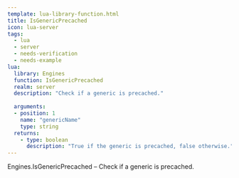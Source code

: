 ```yaml
---
template: lua-library-function.html
title: IsGenericPrecached
icon: lua-server
tags:
  - lua
  - server
  - needs-verification
  - needs-example
lua:
  library: Engines
  function: IsGenericPrecached
  realm: server
  description: "Check if a generic is precached."
  
  arguments:
  - position: 1
    name: "genericName"
    type: string
  returns:
    - type: boolean
      description: "True if the generic is precached, false otherwise."
---
```


<div class="lua__search__keywords">
Engines.IsGenericPrecached &#x2013; Check if a generic is precached.
</div>

